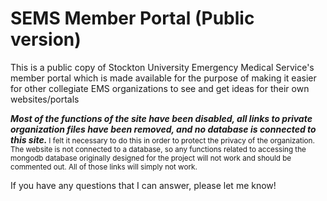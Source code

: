# SEMS Member Portal (Public version)
This is a public copy of Stockton University Emergency Medical Service's member portal which is made available for the purpose of making it easier for other collegiate EMS organizations to see and get ideas for their own websites/portals

<em> <strong> Most of the functions of the site have been disabled, all links to private organization files have been removed, and no database is connected to this site. </strong> </em> <small>I felt it necessary to do this in order to protect the privacy of the organization. The website is not connected to a database, so any functions related to accessing the mongodb database originally designed for the project will not work and should be commented out. All of those links will simply not work.</small>

If you have any questions that I can answer, please let me know!
